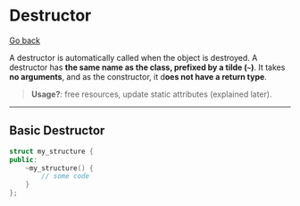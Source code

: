 # Destructor

[Go back](../index.md#structures-and-classes)

A destructor is automatically called when the object is destroyed. A destructor has **the same name as the class, prefixed by a tilde (`~`)**. It takes **no arguments**, and as the constructor, it d**oes not have a return type**.

> **Usage?**: free resources, update static attributes (explained later).

<hr class="sl">

## Basic Destructor

```cpp
struct my_structure {
public:
    ~my_structure() {
        // some code
    }
};
```